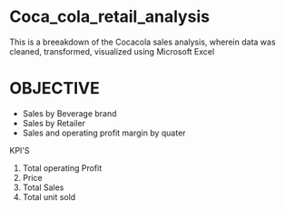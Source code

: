 # Coca_cola_retail_analysis
This is a breeakdown of the Cocacola sales analysis, wherein data was cleaned,  transformed, visualized using Microsoft Excel

# OBJECTIVE
- Sales by Beverage brand
- Sales by Retailer
- Sales and operating profit margin by quater
  
KPI'S
1. Total operating Profit
2. Price
3. Total Sales
4. Total unit sold
